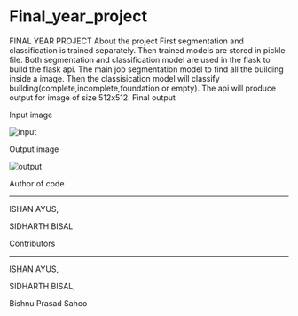 # Final_year_project

FINAL YEAR PROJECT
About the project
First segmentation and classification is trained separately.
Then trained models are stored in pickle file.
Both segmentation and classification model are used in the flask to build the flask api.
The main job segmentation model to find all the building inside a image.
Then the classisication model will classify building(complete,incomplete,foundation or empty).
The api will produce output for image of size 512x512.
Final output

Input image

![input](https://user-images.githubusercontent.com/58119151/91070204-15774200-e654-11ea-8e36-28df2b04458a.jpg)

Output image

![output](https://user-images.githubusercontent.com/58119151/91070245-2031d700-e654-11ea-83a2-547d2c71fb0e.png)

Author of code

-------------

ISHAN AYUS,

SIDHARTH BISAL

Contributors

------------

ISHAN AYUS,

SIDHARTH BISAL,

Bishnu Prasad Sahoo
